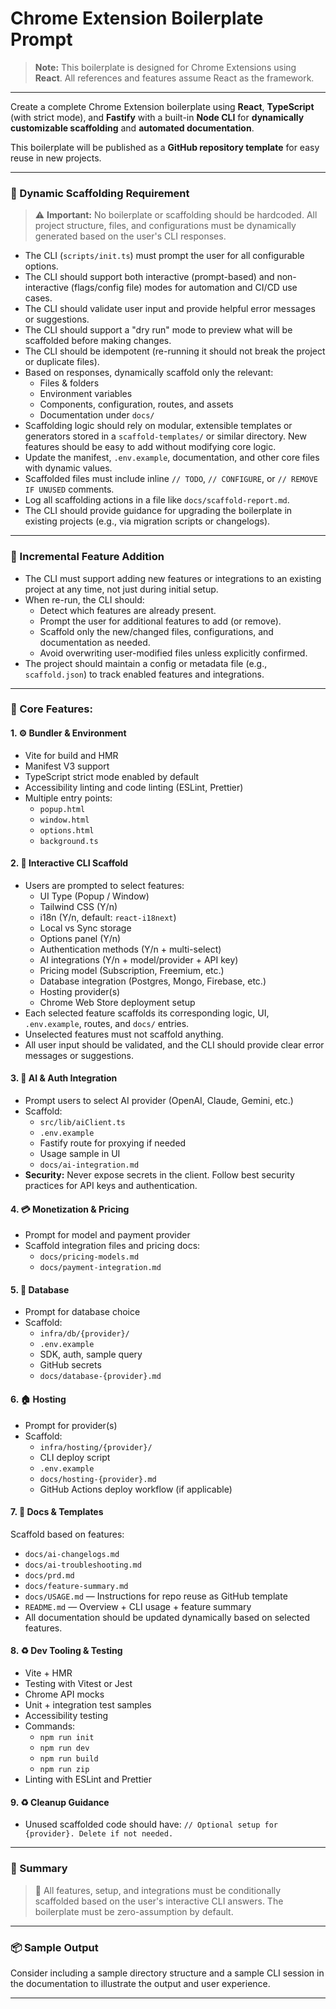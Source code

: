 # Chrome Extension Boilerplate Prompt

> **Note:** This boilerplate is designed for Chrome Extensions using **React**. All references and features assume React as the framework.

---

Create a complete Chrome Extension boilerplate using **React**, **TypeScript** (with strict mode), and **Fastify** with a built-in **Node CLI** for **dynamically customizable scaffolding** and **automated documentation**.

This boilerplate will be published as a **GitHub repository template** for easy reuse in new projects.

---

### 📌 Dynamic Scaffolding Requirement

> ⚠️ **Important:** No boilerplate or scaffolding should be hardcoded. All project structure, files, and configurations must be dynamically generated based on the user's CLI responses.

- The CLI (`scripts/init.ts`) must prompt the user for all configurable options.
- The CLI should support both interactive (prompt-based) and non-interactive (flags/config file) modes for automation and CI/CD use cases.
- The CLI should validate user input and provide helpful error messages or suggestions.
- The CLI should support a "dry run" mode to preview what will be scaffolded before making changes.
- The CLI should be idempotent (re-running it should not break the project or duplicate files).
- Based on responses, dynamically scaffold only the relevant:
  - Files & folders
  - Environment variables
  - Components, configuration, routes, and assets
  - Documentation under `docs/`
- Scaffolding logic should rely on modular, extensible templates or generators stored in a `scaffold-templates/` or similar directory. New features should be easy to add without modifying core logic.
- Update the manifest, `.env.example`, documentation, and other core files with dynamic values.
- Scaffolded files must include inline `// TODO`, `// CONFIGURE`, or `// REMOVE IF UNUSED` comments.
- Log all scaffolding actions in a file like `docs/scaffold-report.md`.
- The CLI should provide guidance for upgrading the boilerplate in existing projects (e.g., via migration scripts or changelogs).

---

### 🔄 Incremental Feature Addition

- The CLI must support adding new features or integrations to an existing project at any time, not just during initial setup.
- When re-run, the CLI should:
  - Detect which features are already present.
  - Prompt the user for additional features to add (or remove).
  - Scaffold only the new/changed files, configurations, and documentation as needed.
  - Avoid overwriting user-modified files unless explicitly confirmed.
- The project should maintain a config or metadata file (e.g., `scaffold.json`) to track enabled features and integrations.

---

### 📆 Core Features:

#### 1. ⚙️ Bundler & Environment

- Vite for build and HMR
- Manifest V3 support
- TypeScript strict mode enabled by default
- Accessibility linting and code linting (ESLint, Prettier)
- Multiple entry points:
  - `popup.html`
  - `window.html`
  - `options.html`
  - `background.ts`

#### 2. 🪪 Interactive CLI Scaffold

- Users are prompted to select features:
  - UI Type (Popup / Window)
  - Tailwind CSS (Y/n)
  - i18n (Y/n, default: `react-i18next`)
  - Local vs Sync storage
  - Options panel (Y/n)
  - Authentication methods (Y/n + multi-select)
  - AI integrations (Y/n + model/provider + API key)
  - Pricing model (Subscription, Freemium, etc.)
  - Database integration (Postgres, Mongo, Firebase, etc.)
  - Hosting provider(s)
  - Chrome Web Store deployment setup
- Each selected feature scaffolds its corresponding logic, UI, `.env.example`, routes, and `docs/` entries.
- Unselected features must not scaffold anything.
- All user input should be validated, and the CLI should provide clear error messages or suggestions.

#### 3. 🔐 AI & Auth Integration

- Prompt users to select AI provider (OpenAI, Claude, Gemini, etc.)
- Scaffold:
  - `src/lib/aiClient.ts`
  - `.env.example`
  - Fastify route for proxying if needed
  - Usage sample in UI
  - `docs/ai-integration.md`
- **Security:** Never expose secrets in the client. Follow best security practices for API keys and authentication.

#### 4. 💳 Monetization & Pricing

- Prompt for model and payment provider
- Scaffold integration files and pricing docs:
  - `docs/pricing-models.md`
  - `docs/payment-integration.md`

#### 5. 📅 Database

- Prompt for database choice
- Scaffold:
  - `infra/db/{provider}/`
  - `.env.example`
  - SDK, auth, sample query
  - GitHub secrets
  - `docs/database-{provider}.md`

#### 6. 🏠 Hosting

- Prompt for provider(s)
- Scaffold:
  - `infra/hosting/{provider}/`
  - CLI deploy script
  - `.env.example`
  - `docs/hosting-{provider}.md`
  - GitHub Actions deploy workflow (if applicable)

#### 7. 📑 Docs & Templates

Scaffold based on features:

- `docs/ai-changelogs.md`
- `docs/ai-troubleshooting.md`
- `docs/prd.md`
- `docs/feature-summary.md`
- `docs/USAGE.md` — Instructions for repo reuse as GitHub template
- `README.md` — Overview + CLI usage + feature summary
- All documentation should be updated dynamically based on selected features.

#### 8. ♻️ Dev Tooling & Testing

- Vite + HMR
- Testing with Vitest or Jest
- Chrome API mocks
- Unit + integration test samples
- Accessibility testing
- Commands:
  - `npm run init`
  - `npm run dev`
  - `npm run build`
  - `npm run zip`
- Linting with ESLint and Prettier

#### 9. ♻️ Cleanup Guidance

- Unused scaffolded code should have:
  `// Optional setup for {provider}. Delete if not needed.`

---

### 🏁 Summary

> 📓 All features, setup, and integrations must be conditionally scaffolded based on the user's interactive CLI answers. The boilerplate must be zero-assumption by default.

---

### 📦 Sample Output

Consider including a sample directory structure and a sample CLI session in the documentation to illustrate the output and user experience.

---
